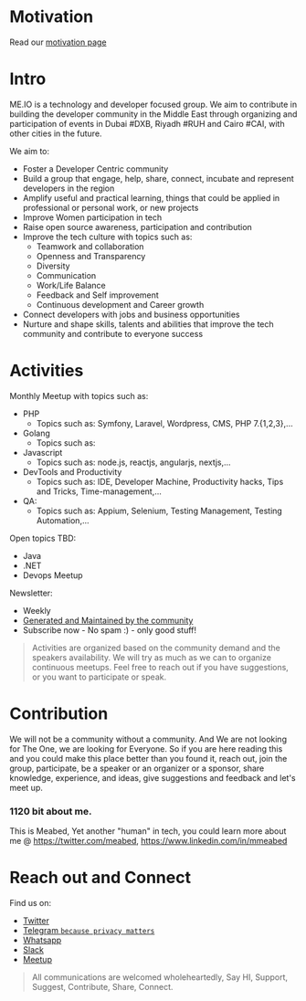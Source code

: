 # Motivation
Read our [motivation page](https://me.io/motivation)

# Intro
ME.IO is a technology and developer focused group. We aim to  contribute in building the developer community in the Middle East through organizing and participation of events in Dubai #DXB, Riyadh #RUH and Cairo #CAI, with other cities in the future.

We aim to:
- Foster a Developer Centric community
- Build a group that  engage, help, share, connect, incubate and represent developers in the region
- Amplify useful and practical learning, things that could be applied in professional or personal work, or new projects
- Improve Women participation in tech
- Raise open source awareness, participation and contribution
- Improve the tech culture with topics such as:
	- Teamwork and collaboration
	- Openness and Transparency
	- Diversity
	- Communication 
	- Work/Life Balance
	- Feedback and Self improvement
	- Continuous development and Career growth
- Connect developers with jobs and business opportunities
- Nurture and shape skills, talents and abilities that improve the tech community and contribute to everyone success

# Activities
Monthly Meetup with topics such as:
- PHP 
	- Topics such as: Symfony, Laravel, Wordpress, CMS, PHP 7.{1,2,3},...
- Golang
	- Topics such as: 
- Javascript
	- Topics such as: node.js, reactjs, angularjs, nextjs,...
- DevTools and Productivity
	- Topics such as: IDE, Developer Machine, Productivity hacks, Tips and Tricks, Time-management,...
- QA:
	- Topics such as: Appium, Selenium, Testing Management, Testing Automation,...

Open topics TBD:
- Java
- .NET
- Devops Meetup

Newsletter:
- Weekly
- [Generated and Maintained by the community](https://me.io/newsletter-repo)
- Subscribe now - No spam :) - only good stuff!

> Activities are organized based on the community demand and the speakers availability. We will try as much as we can to organize continuous meetups. Feel free to reach out if you have suggestions, or you want to participate or speak.


# Contribution 
We will not be a community without a community. And We are not looking for The One, we are looking for Everyone.
So if you are here reading this and you could make this place better than you found it, reach out, join the group, participate, be a speaker or an organizer or a sponsor, share knowledge, experience, and ideas, give suggestions and feedback and let's meet up.

### 1120 bit about me.
This is Meabed, Yet another "human" in tech, you could learn more about me @ https://twitter.com/meabed, https://www.linkedin.com/in/mmeabed

# Reach out and Connect
Find us on:
- [Twitter](https://me.io/twitter)
- [Telegram `because privacy matters`](https://me.io/join-telegram)
- [Whatsapp](https://me.io/join-whatsapp)
- [Slack](https://me.io/join-slack)
- [Meetup](https://me.io/meetup-group)
> All communications are welcomed wholeheartedly, Say HI, Support, Suggest, Contribute, Share, Connect.

